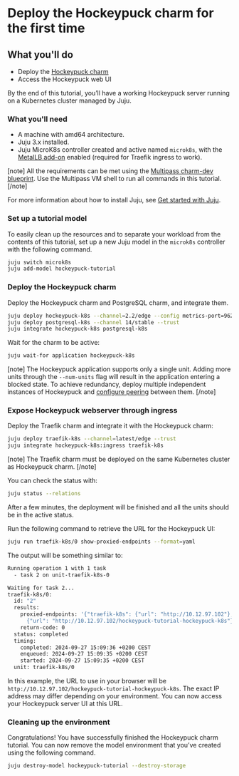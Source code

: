 # Deploy the Hockeypuck charm for the first time

## What you'll do

- Deploy the [Hockeypuck charm](https://charmhub.io/hockeypuck-k8s)
- Access the Hockeypuck web UI

By the end of this tutorial, you’ll have a working Hockeypuck server running on a Kubernetes cluster managed by Juju.

### What you'll need

- A machine with amd64 architecture.
- Juju 3.x installed.
- Juju MicroK8s controller created and active named `microk8s`, with the [MetalLB add-on](https://microk8s.io/docs/addon-metallb) enabled (required for Traefik ingress to work).

[note]
All the requirements can be met using the [Multipass charm-dev blueprint](https://documentation.ubuntu.com/juju/3.6/howto/manage-your-deployment/manage-your-deployment-environment/#set-things-up). Use the Multipass VM shell to run all commands in this tutorial.
[/note]

For more information about how to install Juju, see [Get started with Juju](https://documentation.ubuntu.com/juju/3.6/tutorial/).

### Set up a tutorial model

To easily clean up the resources and to separate your workload from the contents of this tutorial,
set up a new Juju model in the `microk8s` controller with the following command.

```bash
juju switch microk8s
juju add-model hockeypuck-tutorial
```

### Deploy the Hockeypuck charm

Deploy the Hockeypuck charm and PostgreSQL charm, and integrate them.

```bash
juju deploy hockeypuck-k8s --channel=2.2/edge --config metrics-port=9626 --config app-port=11371
juju deploy postgresql-k8s --channel 14/stable --trust
juju integrate hockeypuck-k8s postgresql-k8s
```

Wait for the charm to be active:
```bash
juju wait-for application hockeypuck-k8s
```

[note]
The Hockeypuck application supports only a single unit. Adding more units through the `--num-units`
flag will result in the application entering a blocked state. To achieve redundancy, 
deploy multiple independent instances of Hockeypuck and [configure peering](https://charmhub.io/hockeypuck-k8s/docs/how-to-reconcile-between-two-keyservers) between them.
[/note]

### Expose Hockeypuck webserver through ingress

Deploy the Traefik charm and integrate it with the Hockeypuck charm:
```bash
juju deploy traefik-k8s --channel=latest/edge --trust
juju integrate hockeypuck-k8s:ingress traefik-k8s
```

[note]
The Traefik charm must be deployed on the same Kubernetes cluster as Hockeypuck charm.
[/note]

You can check the status with:
```bash
juju status --relations
```

After a few minutes, the deployment will be finished and all the units should be in 
the active status.

Run the following command to retrieve the URL for the Hockeypuck UI:
```bash
juju run traefik-k8s/0 show-proxied-endpoints --format=yaml
```

The output will be something similar to:
```bash
Running operation 1 with 1 task
  - task 2 on unit-traefik-k8s-0

Waiting for task 2...
traefik-k8s/0: 
  id: "2"
  results: 
    proxied-endpoints: '{"traefik-k8s": {"url": "http://10.12.97.102"}, "hockeypuck-k8s":
      {"url": "http://10.12.97.102/hockeypuck-tutorial-hockeypuck-k8s"}}'
    return-code: 0
  status: completed
  timing: 
    completed: 2024-09-27 15:09:36 +0200 CEST
    enqueued: 2024-09-27 15:09:35 +0200 CEST
    started: 2024-09-27 15:09:35 +0200 CEST
  unit: traefik-k8s/0
```

In this example, the URL to use in your browser will be `http://10.12.97.102/hockeypuck-tutorial-hockeypuck-k8s`. 
The exact IP address may differ depending on your environment. You can now access your Hockeypuck server UI at this URL.

### Cleaning up the environment

Congratulations! You have successfully finished the Hockeypuck charm tutorial. You can now remove the
model environment that you’ve created using the following command.


```bash
juju destroy-model hockeypuck-tutorial --destroy-storage
```